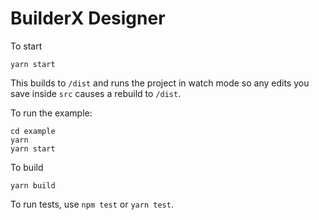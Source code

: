 # BuilderX Designer

To start

```
yarn start
```

This builds to `/dist` and runs the project in watch mode so any edits you save inside `src` causes a rebuild to `/dist`.

To run the example:

```
cd example
yarn
yarn start
```

To build

```
yarn build
```

To run tests, use `npm test` or `yarn test`.
